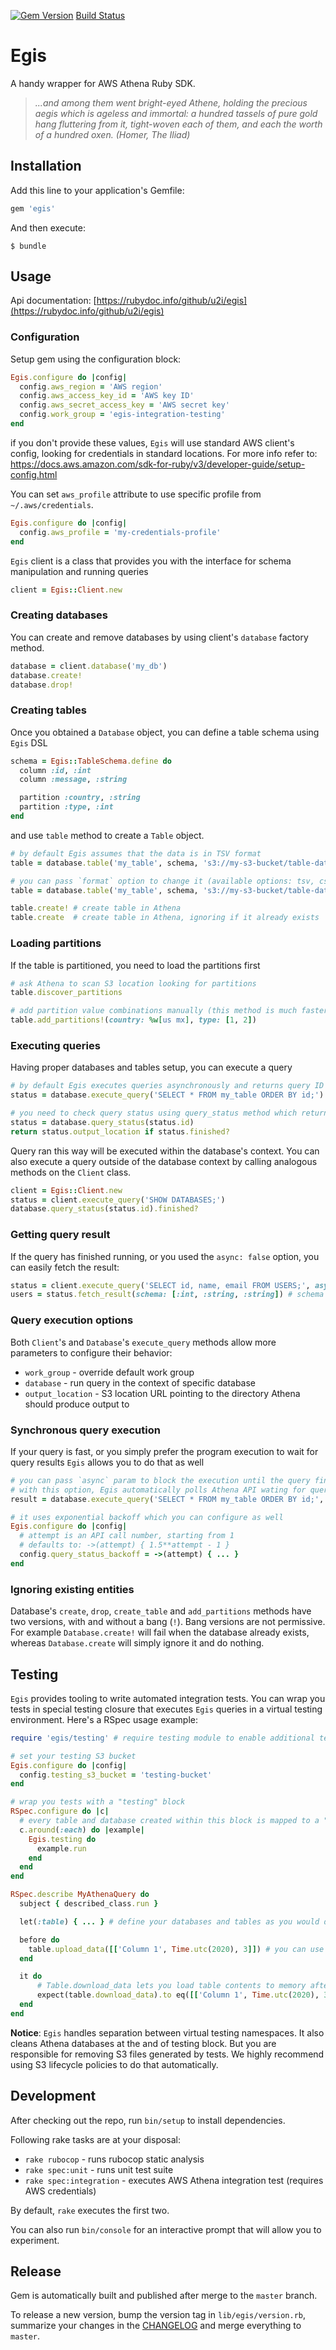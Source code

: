 [![Gem Version](https://badge.fury.io/rb/egis.svg)](https://badge.fury.io/rb/egis)
[Build Status](https://github.com/u2i/egis/workflows/Build/badge.svg?branch=master)

# Egis

A handy wrapper for AWS Athena Ruby SDK.

>*...and among them went bright-eyed Athene, holding the precious aegis which is ageless and immortal:
> a hundred tassels of pure gold hang fluttering from it, tight-woven each of them,
> and each the worth of a hundred oxen. (Homer, The Iliad)*


## Installation

Add this line to your application's Gemfile:

```ruby
gem 'egis'
```

And then execute:

    $ bundle


## Usage

Api documentation: [https://rubydoc.info/github/u2i/egis](https://rubydoc.info/github/u2i/egis)

### Configuration

Setup gem using the configuration block:

```ruby
Egis.configure do |config|
  config.aws_region = 'AWS region'
  config.aws_access_key_id = 'AWS key ID'
  config.aws_secret_access_key = 'AWS secret key'
  config.work_group = 'egis-integration-testing'
end
```

if you don't provide these values, `Egis` will use standard AWS client's config, looking for credentials in standard
locations. For more info refer to: https://docs.aws.amazon.com/sdk-for-ruby/v3/developer-guide/setup-config.html

You can set `aws_profile` attribute to use specific profile from `~/.aws/credentials`.

```ruby
Egis.configure do |config|
  config.aws_profile = 'my-credentials-profile'
end
```

`Egis` client is a class that provides you with the interface for schema manipulation and running queries

```ruby
client = Egis::Client.new
```

### Creating databases

You can create and remove databases by using client's `database` factory method.

```ruby
database = client.database('my_db')
database.create!
database.drop!
```

### Creating tables

Once you obtained a `Database` object, you can define a table schema using `Egis` DSL

```ruby
schema = Egis::TableSchema.define do
  column :id, :int
  column :message, :string

  partition :country, :string
  partition :type, :int
end
```

and use `table` method to create a `Table` object.

```ruby
# by default Egis assumes that the data is in TSV format
table = database.table('my_table', schema, 's3://my-s3-bucket/table-data-location')

# you can pass `format` option to change it (available options: tsv, csv, orc)
table = database.table('my_table', schema, 's3://my-s3-bucket/table-data-location', format: :orc)

table.create! # create table in Athena
table.create  # create table in Athena, ignoring if it already exists
```

### Loading partitions

If the table is partitioned, you need to load the partitions first

```ruby
# ask Athena to scan S3 location looking for partitions
table.discover_partitions

# add partition value combinations manually (this method is much faster with large number of partitions)
table.add_partitions!(country: %w[us mx], type: [1, 2])
```

### Executing queries

Having proper databases and tables setup, you can execute a query

```ruby
# by default Egis executes queries asynchronously and returns query ID
status = database.execute_query('SELECT * FROM my_table ORDER BY id;')

# you need to check query status using query_status method which returns Egis::QueryStatus object
status = database.query_status(status.id)
return status.output_location if status.finished?
```

Query ran this way will be executed within the database's context. You can also execute a query outside of the database
context by calling analogous methods on the `Client` class.

```ruby
client = Egis::Client.new
status = client.execute_query('SHOW DATABASES;')
database.query_status(status.id).finished?
```

### Getting query result

If the query has finished running, or you used the `async: false` option, you can easily fetch the result:

```ruby
status = client.execute_query('SELECT id, name, email FROM USERS;', async: false)
users = status.fetch_result(schema: [:int, :string, :string]) # schema is optional
```

### Query execution options

Both `Client`'s and `Database`'s `execute_query` methods allow more parameters to configure their behavior:
- `work_group` - override default work group
- `database` - run query in the context of specific database
- `output_location` - S3 location URL pointing to the directory Athena should produce output to

### Synchronous query execution

If your query is fast, or you simply prefer the program execution to wait for query results `Egis` allows you to do
that as well

```ruby
# you can pass `async` param to block the execution until the query finishes
# with this option, Egis automatically polls Athena API wating for query to finish
result = database.execute_query('SELECT * FROM my_table ORDER BY id;', async: false)

# it uses exponential backoff which you can configure as well
Egis.configure do |config|
  # attempt is an API call number, starting from 1
  # defaults to: ->(attempt) { 1.5**attempt - 1 }
  config.query_status_backoff = ->(attempt) { ... }
end
```

### Ignoring existing entities

Database's `create`, `drop`, `create_table` and `add_partitions` methods have two versions, with and without a
bang (`!`). Bang versions are not permissive. For example `Database.create!` will fail when the database already exists,
whereas `Database.create` will simply ignore it and do nothing.


## Testing

`Egis` provides tooling to write automated integration tests. You can wrap you tests in special testing closure that
executes `Egis` queries in a virtual testing environment. Here's a RSpec usage example:

```ruby
require 'egis/testing' # require testing module to enable additional testing capabilities

# set your testing S3 bucket
Egis.configure do |config|
  config.testing_s3_bucket = 'testing-bucket'
end

# wrap you tests with a "testing" block
RSpec.configure do |c|
  # every table and database created within this block is mapped to a "virtual" table space in your testing S3 bucket
  c.around(:each) do |example|
    Egis.testing do
      example.run
    end
  end
end

RSpec.describe MyAthenaQuery do
  subject { described_class.run }

  let(:table) { ... } # define your databases and tables as you would define them in the code

  before do
    table.upload_data([['Column 1', Time.utc(2020), 3]]) # you can use Table.upload_data to upload test data to S3
  end

  it do
      # Table.download_data lets you load table contents to memory after executing tested code
      expect(table.download_data).to eq([['Column 1', Time.utc(2020), 3]])
  end
end
```

**Notice**: `Egis` handles separation between virtual testing namespaces. It also cleans Athena databases at the and of
testing block. But you are responsible for removing S3 files generated by tests. We highly recommend using S3 lifecycle
policies to do that automatically.


## Development

After checking out the repo, run `bin/setup` to install dependencies.

Following rake tasks are at your disposal:
- `rake rubocop` - runs rubocop static analysis
- `rake spec:unit` - runs unit test suite
- `rake spec:integration` - executes AWS Athena integration test (requires AWS credentials)

By default, `rake` executes the first two.

You can also run `bin/console` for an interactive prompt that will allow you to experiment.


## Release

Gem is automatically built and published after merge to the `master` branch.

To release a new version, bump the version tag in `lib/egis/version.rb`,
summarize your changes in the [CHANGELOG](CHANGELOG.md) and merge everything to `master`.
